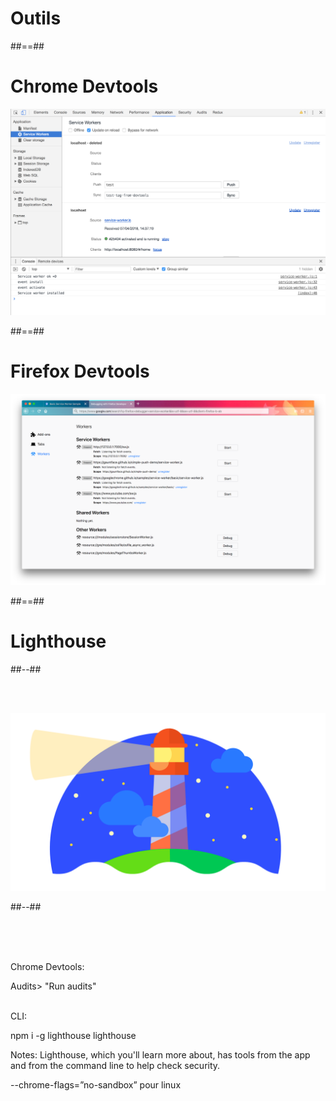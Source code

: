 <!-- .slide: class="transition-white fire-bg-blue" -->

# Outils

##==##

# Chrome Devtools

![center h-900](./assets/images/chrome_devtools.png)

##==##

# Firefox Devtools

![center h-900](./assets/images/firefox_devtools.png)

##==##

<!-- .slide: class="two-column-layout" -->

# Lighthouse

##--##

<br><br>

![center](./assets/images/lighthouse.png)

##--##

<br><br><br>

Chrome Devtools:

Audits> "Run audits"
<br><br>

CLI:

npm i -g lighthouse lighthouse <url>

Notes:
Lighthouse, which you'll learn more about, has tools from the app and from the command line to help check security.

--chrome-flags=”no-sandbox” pour linux
